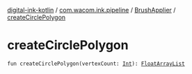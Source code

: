 [digital-ink-kotlin](../../index.md) / [com.wacom.ink.pipeline](../index.md) / [BrushApplier](index.md) / [createCirclePolygon](./create-circle-polygon.md)

# createCirclePolygon

`fun createCirclePolygon(vertexCount: `[`Int`](https://kotlinlang.org/api/latest/jvm/stdlib/kotlin/-int/index.html)`): `[`FloatArrayList`](../../com.wacom.ink/-float-array-list/index.md)